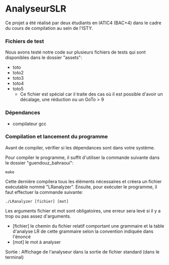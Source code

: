 # AnalyseurSLR
Ce projet a été réalisé par deux étudiants en IATIC4 (BAC+4) dans le cadre du cours de compilation au sein de l'ISTY.

### Fichiers de test

Nous avons testé notre code sur plusieurs fichiers de tests qui sont disponibles dans le dossier "assets":
* toto
* toto2
* toto3
* toto4
* toto5
  *  Ce fichier est spécial car il traite des cas où il est possible d'avoir un décalage, une réduction ou un GoTo > 9

### Dépendances

* compilateur gcc

### Compilation et lancement du programme

Avant de compiler, vérifier si les dépendances sont dans votre système.

Pour compiler le programme, il suffit d'utiliser la commande suivante dans le dossier "guendouz_bahraoui":
```
make
```

Cette dernière compilera tous les éléments nécessaires et créera un fichier exécutable nommé "LRanalyzer".
Ensuite, pour exécuter le programme, il faut effectuer la commande suivante:
```
./LRanalyzer [fichier] [mot]
```

Les arguments fichier et mot sont obligatoires, une erreur sera levé si il y a trop ou pas assez d'arguments.
* [fichier] le chemin du fichier relatif comportant une grammaire et la table d'analyse LR de cette grammaire selon la convention indiquée dans l'énoncé
* [mot] le mot à analyser

Sortie : Affichage de l'analyseur dans la sortie de fichier standard (dans le terminal)
